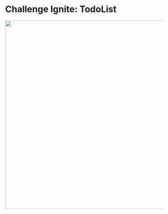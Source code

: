 # Challenge Ignite: TodoList

<div align="center">
  <img width="600" src="https://user-images.githubusercontent.com/86172286/219900404-93db9eaf-3020-4b0f-bfa4-bd23a5865161.gif">
</div>
